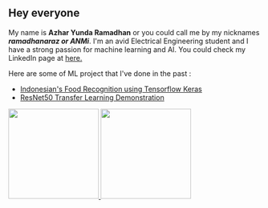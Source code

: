 ## Hey everyone  
My name is **Azhar Yunda Ramadhan** or you could call me by my nicknames ***ramadhanaraz or ANMi***. I'm an avid Electrical Engineering student and I have a strong passion for machine learning and AI. You could check my LinkedIn page at [here.](https://www.linkedin.com/in/azhar-yr-/)

Here are some of ML project that I've done in the past : 
- [Indonesian's Food Recognition using Tensorflow Keras](https://github.com/ramadhanaraz/indonesianfoodrecognition)
- [ResNet50 Transfer Learning Demonstration](https://github.com/ramadhanaraz/ResNet50TransferLearningDemo)

<p align="left">
<a href="https://github.com/ramadhanaraz">
  <img height="180em" src="https://github-readme-stats-eight-theta.vercel.app/api?username=ramadhanaraz&show_icons=true&theme=algolia&include_all_commits=true&count_private=true"/>
  <img height="180em" src="https://github-readme-stats-eight-theta.vercel.app/api/top-langs/?username=ramadhanaraz&layout=compact&langs_count=8&theme=algolia"/>
</a>
</p>
